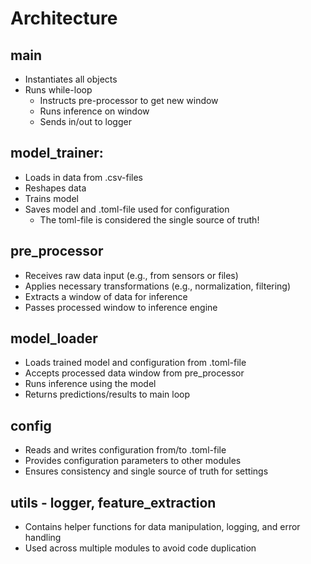 # Architecture

## main
- Instantiates all objects
- Runs while-loop
  * Instructs pre-processor to get new window
  * Runs inference on window
  * Sends in/out to logger

## model_trainer:
- Loads in data from .csv-files
- Reshapes data
- Trains model
- Saves model and .toml-file used for configuration
  * The toml-file is considered the single source of truth!

 ## pre_processor
- Receives raw data input (e.g., from sensors or files)
- Applies necessary transformations (e.g., normalization, filtering)
- Extracts a window of data for inference
- Passes processed window to inference engine

## model_loader
- Loads trained model and configuration from .toml-file
- Accepts processed data window from pre_processor
- Runs inference using the model
- Returns predictions/results to main loop

## config
- Reads and writes configuration from/to .toml-file
- Provides configuration parameters to other modules
- Ensures consistency and single source of truth for settings

## utils - logger, feature_extraction
- Contains helper functions for data manipulation, logging, and error handling
- Used across multiple modules to avoid code duplication
